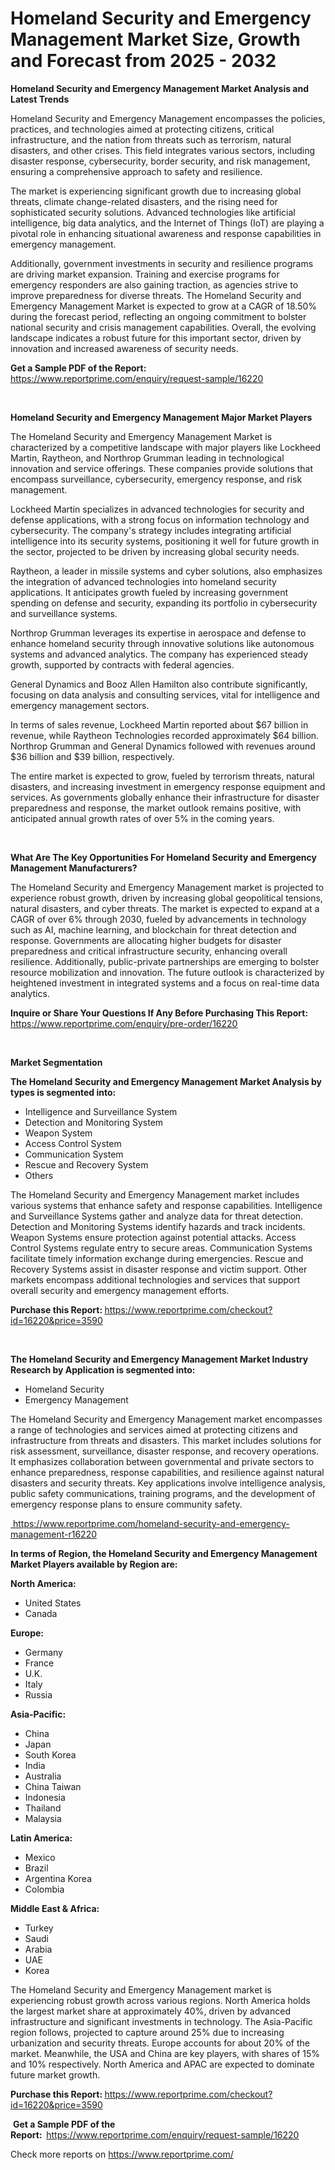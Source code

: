 <p><h1>Homeland Security and Emergency Management Market Size, Growth and Forecast from 2025 - 2032</h1></p><p><strong>Homeland Security and Emergency Management Market Analysis and Latest Trends</strong></p>
<p><p>Homeland Security and Emergency Management encompasses the policies, practices, and technologies aimed at protecting citizens, critical infrastructure, and the nation from threats such as terrorism, natural disasters, and other crises. This field integrates various sectors, including disaster response, cybersecurity, border security, and risk management, ensuring a comprehensive approach to safety and resilience.</p><p>The market is experiencing significant growth due to increasing global threats, climate change-related disasters, and the rising need for sophisticated security solutions. Advanced technologies like artificial intelligence, big data analytics, and the Internet of Things (IoT) are playing a pivotal role in enhancing situational awareness and response capabilities in emergency management.</p><p>Additionally, government investments in security and resilience programs are driving market expansion. Training and exercise programs for emergency responders are also gaining traction, as agencies strive to improve preparedness for diverse threats. The Homeland Security and Emergency Management Market is expected to grow at a CAGR of 18.50% during the forecast period, reflecting an ongoing commitment to bolster national security and crisis management capabilities. Overall, the evolving landscape indicates a robust future for this important sector, driven by innovation and increased awareness of security needs.</p></p>
<p><strong>Get a Sample PDF of the Report:&nbsp;</strong> <a href="https://www.reportprime.com/enquiry/request-sample/16220?utm_campaign=3013&utm_medium=2&utm_source=Github&utm_content=ia&utm_term=20032025&utm_id=homeland-security-and-emergency-management">https://www.reportprime.com/enquiry/request-sample/16220</a></p>
<p>&nbsp;</p>
<p><strong>Homeland Security and Emergency Management Major Market Players</strong></p>
<p><p>The Homeland Security and Emergency Management Market is characterized by a competitive landscape with major players like Lockheed Martin, Raytheon, and Northrop Grumman leading in technological innovation and service offerings. These companies provide solutions that encompass surveillance, cybersecurity, emergency response, and risk management.</p><p>Lockheed Martin specializes in advanced technologies for security and defense applications, with a strong focus on information technology and cybersecurity. The company's strategy includes integrating artificial intelligence into its security systems, positioning it well for future growth in the sector, projected to be driven by increasing global security needs.</p><p>Raytheon, a leader in missile systems and cyber solutions, also emphasizes the integration of advanced technologies into homeland security applications. It anticipates growth fueled by increasing government spending on defense and security, expanding its portfolio in cybersecurity and surveillance systems.</p><p>Northrop Grumman leverages its expertise in aerospace and defense to enhance homeland security through innovative solutions like autonomous systems and advanced analytics. The company has experienced steady growth, supported by contracts with federal agencies.</p><p>General Dynamics and Booz Allen Hamilton also contribute significantly, focusing on data analysis and consulting services, vital for intelligence and emergency management sectors.</p><p>In terms of sales revenue, Lockheed Martin reported about $67 billion in revenue, while Raytheon Technologies recorded approximately $64 billion. Northrop Grumman and General Dynamics followed with revenues around $36 billion and $39 billion, respectively.</p><p>The entire market is expected to grow, fueled by terrorism threats, natural disasters, and increasing investment in emergency response equipment and services. As governments globally enhance their infrastructure for disaster preparedness and response, the market outlook remains positive, with anticipated annual growth rates of over 5% in the coming years.</p></p>
<p>&nbsp;</p>
<p><strong>What Are The Key Opportunities For Homeland Security and Emergency Management Manufacturers?</strong></p>
<p><p>The Homeland Security and Emergency Management market is projected to experience robust growth, driven by increasing global geopolitical tensions, natural disasters, and cyber threats. The market is expected to expand at a CAGR of over 6% through 2030, fueled by advancements in technology such as AI, machine learning, and blockchain for threat detection and response. Governments are allocating higher budgets for disaster preparedness and critical infrastructure security, enhancing overall resilience. Additionally, public-private partnerships are emerging to bolster resource mobilization and innovation. The future outlook is characterized by heightened investment in integrated systems and a focus on real-time data analytics.</p></p>
<p><strong>Inquire or Share Your Questions If Any Before Purchasing This Report:</strong> <a href="https://www.reportprime.com/enquiry/pre-order/16220?utm_campaign=3013&utm_medium=2&utm_source=Github&utm_content=ia&utm_term=20032025&utm_id=homeland-security-and-emergency-management">https://www.reportprime.com/enquiry/pre-order/16220</a></p>
<p>&nbsp;</p>
<p><strong>Market Segmentation</strong></p>
<p><strong>The Homeland Security and Emergency Management Market Analysis by types is segmented into:</strong></p>
<p><ul><li>Intelligence and Surveillance System</li><li>Detection and Monitoring System</li><li>Weapon System</li><li>Access Control System</li><li>Communication System</li><li>Rescue and Recovery System</li><li>Others</li></ul></p>
<p><p>The Homeland Security and Emergency Management market includes various systems that enhance safety and response capabilities. Intelligence and Surveillance Systems gather and analyze data for threat detection. Detection and Monitoring Systems identify hazards and track incidents. Weapon Systems ensure protection against potential attacks. Access Control Systems regulate entry to secure areas. Communication Systems facilitate timely information exchange during emergencies. Rescue and Recovery Systems assist in disaster response and victim support. Other markets encompass additional technologies and services that support overall security and emergency management efforts.</p></p>
<p><strong>Purchase this Report:&nbsp;</strong><a href="https://www.reportprime.com/checkout?id=16220&price=3590&utm_campaign=3013&utm_medium=2&utm_source=Github&utm_content=ia&utm_term=20032025&utm_id=homeland-security-and-emergency-management">https://www.reportprime.com/checkout?id=16220&price=3590</a></p>
<p>&nbsp;</p>
<p><strong>The Homeland Security and Emergency Management Market Industry Research by Application is segmented into:</strong></p>
<p><ul><li>Homeland Security</li><li>Emergency Management</li></ul></p>
<p><p>The Homeland Security and Emergency Management market encompasses a range of technologies and services aimed at protecting citizens and infrastructure from threats and disasters. This market includes solutions for risk assessment, surveillance, disaster response, and recovery operations. It emphasizes collaboration between governmental and private sectors to enhance preparedness, response capabilities, and resilience against natural disasters and security threats. Key applications involve intelligence analysis, public safety communications, training programs, and the development of emergency response plans to ensure community safety.</p></p>
<p><a href="https://www.reportprime.com/homeland-security-and-emergency-management-r16220?utm_campaign=3013&utm_medium=2&utm_source=Github&utm_content=ia&utm_term=20032025&utm_id=homeland-security-and-emergency-management">&nbsp;https://www.reportprime.com/homeland-security-and-emergency-management-r16220</a></p>
<p><strong>In terms of Region, the Homeland Security and Emergency Management Market Players available by Region are:</strong></p>
<p>
    <p> <strong> North America: </strong>
        <ul>
            <li>United States</li>
            <li>Canada</li>
        </ul>
        </p> 
    <p> <strong> Europe: </strong>
        <ul>
            <li>Germany</li>
            <li>France</li>
            <li>U.K.</li>
            <li>Italy</li>
            <li>Russia</li>
        </ul>
        </p> 
    <p> <strong> Asia-Pacific: </strong>
        <ul>
            <li>China</li>
            <li>Japan</li>
            <li>South Korea</li>
            <li>India</li>
            <li>Australia</li>
            <li>China Taiwan</li>
            <li>Indonesia</li>
            <li>Thailand</li>
            <li>Malaysia</li>
        </ul>
        </p> 
    <p> <strong> Latin America: </strong>
        <ul>
            <li>Mexico</li>
            <li>Brazil</li>
            <li>Argentina Korea</li>
            <li>Colombia</li>
        </ul>
        </p> 
    <p> <strong> Middle East & Africa: </strong>
        <ul>
            <li>Turkey</li>
            <li>Saudi</li>
            <li>Arabia</li>
            <li>UAE</li>
            <li>Korea</li>
        </ul>
    </p>
    </p>
<p><p>The Homeland Security and Emergency Management market is experiencing robust growth across various regions. North America holds the largest market share at approximately 40%, driven by advanced infrastructure and significant investments in technology. The Asia-Pacific region follows, projected to capture around 25% due to increasing urbanization and security threats. Europe accounts for about 20% of the market. Meanwhile, the USA and China are key players, with shares of 15% and 10% respectively. North America and APAC are expected to dominate future market growth.</p></p>
<p><strong>Purchase this Report: </strong><a href="https://www.reportprime.com/checkout?id=16220&price=3590&utm_campaign=3013&utm_medium=2&utm_source=Github&utm_content=ia&utm_term=20032025&utm_id=homeland-security-and-emergency-management">https://www.reportprime.com/checkout?id=16220&price=3590</a></p>
<p>&nbsp;<strong>Get a Sample PDF of the Report:&nbsp;&nbsp;</strong><a href="https://www.reportprime.com/enquiry/request-sample/16220?utm_campaign=3013&utm_medium=2&utm_source=Github&utm_content=ia&utm_term=20032025&utm_id=homeland-security-and-emergency-management">https://www.reportprime.com/enquiry/request-sample/16220</a></p>
<p><strong></strong></p>
<p>Check more reports on <a href="https://www.reportprime.com/?utm_campaign=3013&utm_medium=2&utm_source=Github&utm_content=ia&utm_term=20032025&utm_id=homeland-security-and-emergency-management">https://www.reportprime.com/</a></p>
